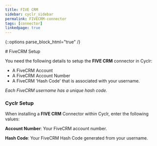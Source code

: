 ```yaml
---
title: FIVE CRM
sidebar: cyclr_sidebar
permalink: FIVECRM-connector
tags: [connector]
linkedpage: true
---
```

{::options parse_block_html="true" /}
<section class="card">
# FiveCRM Setup

You need the following details to setup the **FIVE CRM** connector in Cyclr:

- A FiveCRM Account
- A FiveCRM Account Number
- A FiveCRM 'Hash Code' that is associated with your username.

_Each FiveCRM username has a unique hash code._

### Cyclr Setup

When installing a **FIVE CRM** Connector within Cyclr, enter the following values:

**Account Number**: Your FiveCRM account number.

**Hash Code**: Your FiveCRM Hash Code generated from your username.

</section>
